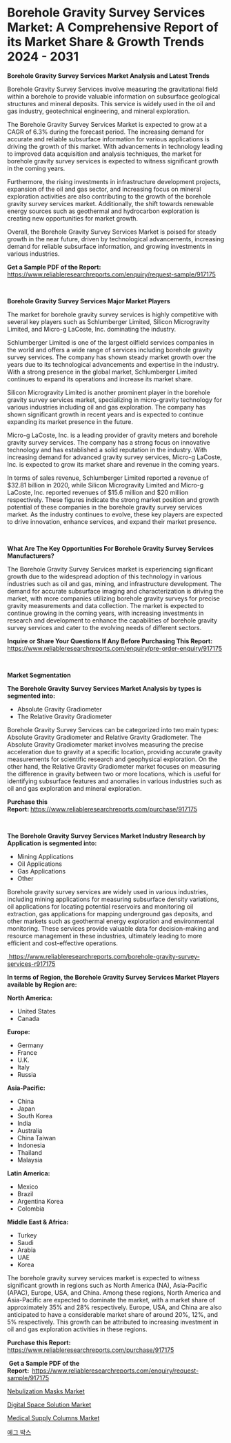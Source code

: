 <p><h1>Borehole Gravity Survey Services Market: A Comprehensive Report of its Market Share & Growth Trends 2024 - 2031</h1></p><p><strong>Borehole Gravity Survey Services Market Analysis and Latest Trends</strong></p>
<p><p>Borehole Gravity Survey Services involve measuring the gravitational field within a borehole to provide valuable information on subsurface geological structures and mineral deposits. This service is widely used in the oil and gas industry, geotechnical engineering, and mineral exploration.</p><p>The Borehole Gravity Survey Services Market is expected to grow at a CAGR of 6.3% during the forecast period. The increasing demand for accurate and reliable subsurface information for various applications is driving the growth of this market. With advancements in technology leading to improved data acquisition and analysis techniques, the market for borehole gravity survey services is expected to witness significant growth in the coming years.</p><p>Furthermore, the rising investments in infrastructure development projects, expansion of the oil and gas sector, and increasing focus on mineral exploration activities are also contributing to the growth of the borehole gravity survey services market. Additionally, the shift towards renewable energy sources such as geothermal and hydrocarbon exploration is creating new opportunities for market growth.</p><p>Overall, the Borehole Gravity Survey Services Market is poised for steady growth in the near future, driven by technological advancements, increasing demand for reliable subsurface information, and growing investments in various industries.</p></p>
<p><strong>Get a Sample PDF of the Report:&nbsp;</strong> <a href="https://www.reliableresearchreports.com/enquiry/request-sample/917175">https://www.reliableresearchreports.com/enquiry/request-sample/917175</a></p>
<p>&nbsp;</p>
<p><strong>Borehole Gravity Survey Services Major Market Players</strong></p>
<p><p>The market for borehole gravity survey services is highly competitive with several key players such as Schlumberger Limited, Silicon Microgravity Limited, and Micro-g LaCoste, Inc. dominating the industry.</p><p>Schlumberger Limited is one of the largest oilfield services companies in the world and offers a wide range of services including borehole gravity survey services. The company has shown steady market growth over the years due to its technological advancements and expertise in the industry. With a strong presence in the global market, Schlumberger Limited continues to expand its operations and increase its market share.</p><p>Silicon Microgravity Limited is another prominent player in the borehole gravity survey services market, specializing in micro-gravity technology for various industries including oil and gas exploration. The company has shown significant growth in recent years and is expected to continue expanding its market presence in the future.</p><p>Micro-g LaCoste, Inc. is a leading provider of gravity meters and borehole gravity survey services. The company has a strong focus on innovative technology and has established a solid reputation in the industry. With increasing demand for advanced gravity survey services, Micro-g LaCoste, Inc. is expected to grow its market share and revenue in the coming years.</p><p>In terms of sales revenue, Schlumberger Limited reported a revenue of $32.81 billion in 2020, while Silicon Microgravity Limited and Micro-g LaCoste, Inc. reported revenues of $15.6 million and $20 million respectively. These figures indicate the strong market position and growth potential of these companies in the borehole gravity survey services market. As the industry continues to evolve, these key players are expected to drive innovation, enhance services, and expand their market presence.</p></p>
<p>&nbsp;</p>
<p><strong>What Are The Key Opportunities For Borehole Gravity Survey Services Manufacturers?</strong></p>
<p><p>The Borehole Gravity Survey Services market is experiencing significant growth due to the widespread adoption of this technology in various industries such as oil and gas, mining, and infrastructure development. The demand for accurate subsurface imaging and characterization is driving the market, with more companies utilizing borehole gravity surveys for precise gravity measurements and data collection. The market is expected to continue growing in the coming years, with increasing investments in research and development to enhance the capabilities of borehole gravity survey services and cater to the evolving needs of different sectors.</p></p>
<p><strong>Inquire or Share Your Questions If Any Before Purchasing This Report:</strong> <a href="https://www.reliableresearchreports.com/enquiry/pre-order-enquiry/917175">https://www.reliableresearchreports.com/enquiry/pre-order-enquiry/917175</a></p>
<p>&nbsp;</p>
<p><strong>Market Segmentation</strong></p>
<p><strong>The Borehole Gravity Survey Services Market Analysis by types is segmented into:</strong></p>
<p><ul><li>Absolute Gravity Gradiometer</li><li>The Relative Gravity Gradiometer</li></ul></p>
<p><p>Borehole Gravity Survey Services can be categorized into two main types: Absolute Gravity Gradiometer and Relative Gravity Gradiometer. The Absolute Gravity Gradiometer market involves measuring the precise acceleration due to gravity at a specific location, providing accurate gravity measurements for scientific research and geophysical exploration. On the other hand, the Relative Gravity Gradiometer market focuses on measuring the difference in gravity between two or more locations, which is useful for identifying subsurface features and anomalies in various industries such as oil and gas exploration and mineral exploration.</p></p>
<p><strong>Purchase this Report:&nbsp;</strong><a href="https://www.reliableresearchreports.com/purchase/917175">https://www.reliableresearchreports.com/purchase/917175</a></p>
<p>&nbsp;</p>
<p><strong>The Borehole Gravity Survey Services Market Industry Research by Application is segmented into:</strong></p>
<p><ul><li>Mining Applications</li><li>Oil Applications</li><li>Gas Applications</li><li>Other</li></ul></p>
<p><p>Borehole gravity survey services are widely used in various industries, including mining applications for measuring subsurface density variations, oil applications for locating potential reservoirs and monitoring oil extraction, gas applications for mapping underground gas deposits, and other markets such as geothermal energy exploration and environmental monitoring. These services provide valuable data for decision-making and resource management in these industries, ultimately leading to more efficient and cost-effective operations.</p></p>
<p><a href="https://www.reliableresearchreports.com/borehole-gravity-survey-services-r917175">&nbsp;https://www.reliableresearchreports.com/borehole-gravity-survey-services-r917175</a></p>
<p><strong>In terms of Region, the Borehole Gravity Survey Services Market Players available by Region are:</strong></p>
<p>
    <p> <strong> North America: </strong>
        <ul>
            <li>United States</li>
            <li>Canada</li>
        </ul>
        </p> 
    <p> <strong> Europe: </strong>
        <ul>
            <li>Germany</li>
            <li>France</li>
            <li>U.K.</li>
            <li>Italy</li>
            <li>Russia</li>
        </ul>
        </p> 
    <p> <strong> Asia-Pacific: </strong>
        <ul>
            <li>China</li>
            <li>Japan</li>
            <li>South Korea</li>
            <li>India</li>
            <li>Australia</li>
            <li>China Taiwan</li>
            <li>Indonesia</li>
            <li>Thailand</li>
            <li>Malaysia</li>
        </ul>
        </p> 
    <p> <strong> Latin America: </strong>
        <ul>
            <li>Mexico</li>
            <li>Brazil</li>
            <li>Argentina Korea</li>
            <li>Colombia</li>
        </ul>
        </p> 
    <p> <strong> Middle East & Africa: </strong>
        <ul>
            <li>Turkey</li>
            <li>Saudi</li>
            <li>Arabia</li>
            <li>UAE</li>
            <li>Korea</li>
        </ul>
    </p>
    </p>
<p><p>The borehole gravity survey services market is expected to witness significant growth in regions such as North America (NA), Asia-Pacific (APAC), Europe, USA, and China. Among these regions, North America and Asia-Pacific are expected to dominate the market, with a market share of approximately 35% and 28% respectively. Europe, USA, and China are also anticipated to have a considerable market share of around 20%, 12%, and 5% respectively. This growth can be attributed to increasing investment in oil and gas exploration activities in these regions.</p></p>
<p><strong>Purchase this Report: </strong><a href="https://www.reliableresearchreports.com/purchase/917175">https://www.reliableresearchreports.com/purchase/917175</a></p>
<p>&nbsp;<strong>Get a Sample PDF of the Report:&nbsp;&nbsp;</strong><a href="https://www.reliableresearchreports.com/enquiry/request-sample/917175">https://www.reliableresearchreports.com/enquiry/request-sample/917175</a></p>
<p><strong></strong></p>
<p><p><a href="https://www.linkedin.com/pulse/nebulization-masks-market-size-trends-complete-industry-overview-hus7e">Nebulization Masks Market</a></p><p><a href="https://github.com/NorbertYates/Market-Research-Report-List-4/blob/main/digital-space-solution-market.md">Digital Space Solution Market</a></p><p><a href="https://www.linkedin.com/pulse/medical-supply-columns-market-competitive-analysis-trends-forecast-cwxkf">Medical Supply Columns Market</a></p><p><a href="https://github.com/jntpkh496620/Market-Research-Report-List-2/blob/main/615048754146.md">에그 박스</a></p></p>
